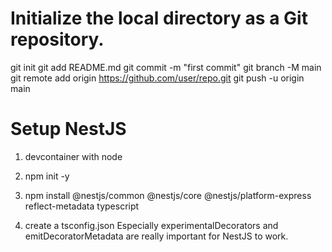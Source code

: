 # Initialize the local directory as a Git repository.
git init
git add README.md
git commit -m "first commit"
git branch -M main
git remote add origin https://github.com/user/repo.git
git push -u origin main

# Setup NestJS
1. devcontainer with node
2. npm init -y
3. npm install @nestjs/common @nestjs/core @nestjs/platform-express reflect-metadata typescript

4. create a tsconfig.json
Especially experimentalDecorators and emitDecoratorMetadata are really important for NestJS to work.

